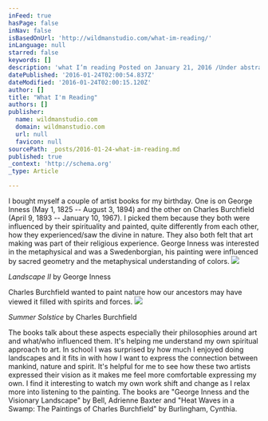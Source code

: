 ```yaml
---
inFeed: true
hasPage: false
inNav: false
isBasedOnUrl: 'http://wildmanstudio.com/what-im-reading/'
inLanguage: null
starred: false
keywords: []
description: 'what I’m reading Posted on January 21, 2016 /Under abstract, Art & Life, book, landscape, resources, Visionary /With 0 Comments I bought myself a couple of arti'
datePublished: '2016-01-24T02:00:54.837Z'
dateModified: '2016-01-24T02:00:15.120Z'
author: []
title: "What I'm Reading"
authors: []
publisher:
  name: wildmanstudio.com
  domain: wildmanstudio.com
  url: null
  favicon: null
sourcePath: _posts/2016-01-24-what-im-reading.md
published: true
_context: 'http://schema.org'
_type: Article

---
```

I bought myself a couple of artist books for my birthday. One is on George Inness (May 1, 1825 -- August 3, 1894) and the other on Charles Burchfield (April 9, 1893 -- January 10, 1967). I picked them because they both were influenced by their spirituality and painted, quite differently from each other, how they experienced/saw the divine in nature. They also both felt that art making was part of their religious experience. George Inness was interested in the metaphysical and was a Swedenborgian, his painting were influenced by sacred geometry and the metaphysical understanding of colors.  ![](https://the-grid-user-content.s3-us-west-2.amazonaws.com/3ada52e5-801e-4718-8ea8-e8c32600a964.jpg)

_Landscape II_ by George Inness   

Charles Burchfield wanted to paint nature how our ancestors may have viewed it filled with spirits and forces. ![](https://the-grid-user-content.s3-us-west-2.amazonaws.com/b608e6a9-adfb-4cfa-9b36-9a4860ce4ff9.jpg)

_Summer Solstice_ by Charles Burchfield 

The books talk about these aspects especially their philosophies around art and what/who influenced them. It's helping me understand my own spiritual approach to art. In school I was surprised by how much I enjoyed doing landscapes and it fits in with how I want to express the connection between mankind, nature and spirit. It's helpful for me to see how these two artists expressed their vision as it makes me feel more comfortable expressing my own. I find it interesting to watch my own work shift and change as I relax more into listening to the painting. The books are "George Inness and the Visionary Landscape" by Bell, Adrienne Baxter and "Heat Waves in a Swamp: The Paintings of Charles Burchfield" by Burlingham, Cynthia.